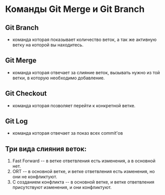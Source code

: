 # Команды Git Merge и Git Branch

## Git Branch 
- команда которая показывает количество веток, а так же активную ветку на которой вы находитесь. 

## Git Merge 
- команда которая отвечает за слияние веток, вызывать нужно из той ветки, в которую необходимо добавление.

## Git Checkout
- команда которая позволяет перейти к конкретной ветке.
  
## Git Log
- команда которая отвечает за показ всех commit'ов

## Три вида слияния веток:

1) Fast Forward
-- в ветке ответвления есть изменения, а в основной нет.
2) ORT
-- в основной ветке, и ветке ответвления есть изменения, но они не конфликтуют.   
3) С созданием конфликта
-- в основной ветке, и ветке ответвления присутствуют изменения, и они конфликтуют.
